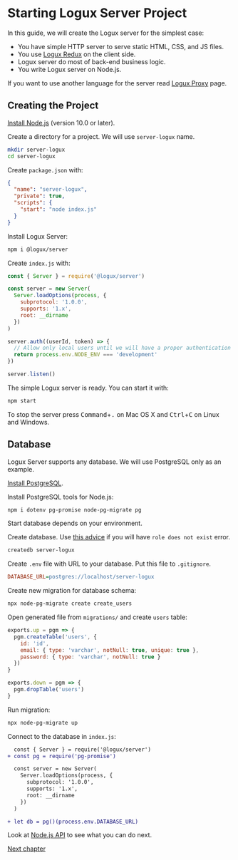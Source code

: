 # Starting Logux Server Project

In this guide, we will create the Logux server for the simplest case:

* You have simple HTTP server to serve static HTML, CSS, and JS files.
* You use [Logux Redux] on the client side.
* Logux server do most of back-end business logic.
* You write Logux server on Node.js.

If you want to use another language for the server read [Logux Proxy] page.

[Logux Redux]: ./new-client.md
[Logux Proxy]: ./proxy-server.md


## Creating the Project

[Install Node.js] (version 10.0 or later).

Create a directory for a project. We will use `server-logux` name.

```sh
mkdir server-logux
cd server-logux
```

Create `package.json` with:

```json
{
  "name": "server-logux",
  "private": true,
  "scripts": {
    "start": "node index.js"
  }
}
```

Install Logux Server:

```sh
npm i @logux/server
```

Create `index.js` with:

```js
const { Server } = require('@logux/server')

const server = new Server(
  Server.loadOptions(process, {
    subprotocol: '1.0.0',
    supports: '1.x',
    root: __dirname
  })
)

server.auth((userId, token) => {
  // Allow only local users until we will have a proper authentication
  return process.env.NODE_ENV === 'development'
})

server.listen()
```

The simple Logux server is ready. You can start it with:

```sh
npm start
```

To stop the server press <kbd>Command</kbd>+<kbd>.</kbd> on Mac OS X and <kbd>Ctrl</kbd>+<kbd>C</kbd> on Linux and Windows.

[Install Node.js]: https://nodejs.org/en/download/package-manager/

## Database

Logux Server supports any database. We will use PostgreSQL only as an example.

[Install PostgreSQL](https://www.postgresql.org/download/).

Install PostgreSQL tools for Node.js:

```sh
npm i dotenv pg-promise node-pg-migrate pg
```

Start database depends on your environment.

Create database. Use [this advice] if you will have `role does not exist` error.

```sh
createdb server-logux
```

Create `.env` file with URL to your database. Put this file to `.gitignore`.

```ini
DATABASE_URL=postgres://localhost/server-logux
```

Create new migration for database schema:

```sh
npx node-pg-migrate create create_users
```

Open generated file from `migrations/` and create `users` table:

```js
exports.up = pgm => {
  pgm.createTable('users', {
    id: 'id',
    email: { type: 'varchar', notNull: true, unique: true },
    password: { type: 'varchar', notNull: true }
  })
}

exports.down = pgm => {
  pgm.dropTable('users')
}
```

Run migration:

```sh
npx node-pg-migrate up
```

Connect to the database in `index.js`:

```diff
  const { Server } = require('@logux/server')
+ const pg = require('pg-promise')

  const server = new Server(
    Server.loadOptions(process, {
      subprotocol: '1.0.0',
      supports: '1.x',
      root: __dirname
    })
  )

+ let db = pg()(process.env.DATABASE_URL)
```

[this advice]: https://stackoverflow.com/questions/16973018/createuser-could-not-connect-to-database-postgres-fatal-role-tom-does-not-e

Look at [Node.js API](https://logux.io/node-api/#server) to see what you can do next.

[Next chapter](./new-client.md)
